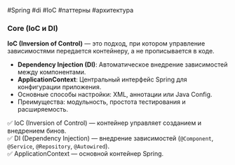 #Spring #di #IoC #паттерны #архитектура 
### **Core (IoC и DI)**

**IoC (Inversion of Control)** — это подход, при котором управление зависимостями передается контейнеру, а не прописывается в коде.

- **Dependency Injection (DI)**: Автоматическое внедрение зависимостей между компонентами.
- **ApplicationContext**: Центральный интерфейс Spring для конфигурации приложения.
- Основные способы настройки: XML, аннотации или Java Config.
- Преимущества: модульность, простота тестирования и расширяемость.


✅ IoC (Inversion of Control) — контейнер управляет созданием и внедрением бинов.  
✅ DI (Dependency Injection) — внедрение зависимостей (`@Component`, `@Service`, `@Repository`, `@Autowired`).  
✅ ApplicationContext — основной контейнер Spring.